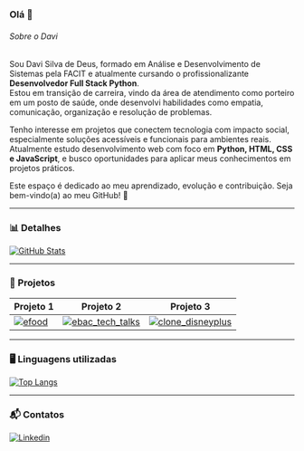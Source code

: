 ### Olá 👋

###### Sobre o Davi

Sou Davi Silva de Deus, formado em Análise e Desenvolvimento de Sistemas pela FACIT e atualmente cursando o profissionalizante **Desenvolvedor Full Stack Python**.  
Estou em transição de carreira, vindo da área de atendimento como porteiro em um posto de saúde, onde desenvolvi habilidades como empatia, comunicação, organização e resolução de problemas.

Tenho interesse em projetos que conectem tecnologia com impacto social, especialmente soluções acessíveis e funcionais para ambientes reais.  
Atualmente estudo desenvolvimento web com foco em **Python, HTML, CSS e JavaScript**, e busco oportunidades para aplicar meus conhecimentos em projetos práticos.

Este espaço é dedicado ao meu aprendizado, evolução e contribuição. Seja bem-vindo(a) ao meu GitHub! 🚀

---

### 📊 Detalhes
[![GitHub Stats](https://github-readme-stats.vercel.app/api?username=davisdeus&show_icons=true&theme=dark&cache_seconds=1800)](https://github.com/davisdeus)

---

### 📂 Projetos

| Projeto 1 | Projeto 2 | Projeto 3 |
|-----------|-----------|-----------|
| [![efood](https://github-readme-stats.vercel.app/api/pin/?username=davisdeus&repo=efood&theme=dark)](https://github.com/davisdeus/efood) | [![ebac_tech_talks](https://github-readme-stats.vercel.app/api/pin/?username=davisdeus&repo=ebac_tech_talks&theme=dark)](https://github.com/davisdeus/ebac_tech_talks) | [![clone_disneyplus](https://github-readme-stats.vercel.app/api/pin/?username=davisdeus&repo=clone_disneyplus&theme=dark)](https://github.com/davisdeus/clone_disneyplus) |


---

### 🖥 Linguagens utilizadas
[![Top Langs](https://github-readme-stats.vercel.app/api/top-langs/?username=davisdeus&layout=compact&theme=dark&cache_seconds=1800)](https://github.com/davisdeus)

---

### 📬 Contatos
[<img src="https://img.shields.io/badge/LinkedIn-0077B5?style=for-the-badge&logo=linkedin&logoColor=white" alt="Linkedin">](https://www.linkedin.com/in/davi-de-deus-developer-full-stack//)

